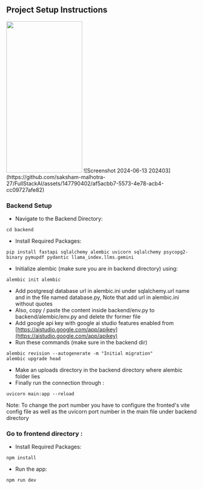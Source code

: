 ## Project Setup Instructions
<img src="https://github.com/saksham-malhotra-27/FullStackAI/assets/147790402/f16784aa-5def-4902-ba6d-e00c8118c1af"  width="200" height="400"/>
![Screenshot 2024-06-13 202403](https://github.com/saksham-malhotra-27/FullStackAI/assets/147790402/af5acbb7-5573-4e78-acb4-cc09727afe82)

### Backend Setup

+  Navigate to the Backend Directory:
```
cd backend
```
+ Install Required Packages:
```
pip install fastapi sqlalchemy alembic uvicorn sqlalchemy psycopg2-binary pymupdf pydantic llama_index.llms.gemini
```
+ Initialize alembic (make sure you are in backend directory) using:
```
alembic init alembic 
```
+ Add postgresql database url in alembic.ini under sqlalchemy.url name and in the file named database.py, Note that add url in alembic.ini without quotes
+ Also, copy / paste the content inside backend/env.py to backend/alembic/env.py and delete thr former file
+ Add google api key with google ai studio features enabled from [https://aistudio.google.com/app/apikey](https://aistudio.google.com/app/apikey)
+ Run these commands (make sure in the backend dir)
```
alembic revision --autogenerate -m "Initial migration"  
alembic upgrade head
```
+ Make an uploads directory in the backend directory where alembic folder lies
+ Finally run the connection through :
```
uvicorn main:app --reload 
```
Note: To change the port number you have to configure the fronted's vite config file as well as the uvicorn port number in the main file under backend directory


### Go to frontend directory :
+ Install Required Packages:
```
npm install
``` 
+ Run the app:
```
npm run dev
```
